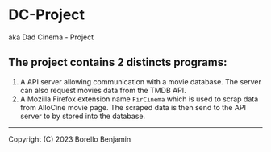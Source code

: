 # DC-Project
aka Dad Cinema - Project

## The project contains 2 distincts programs:
1. A API server allowing communication with a movie database. The server can also request movies data from the TMDB API.
2. A Mozilla Firefox extension name `FirCinema` which is used to scrap data from AlloCine movie page. The scraped data is then send to the API server to by stored into the database.

---
Copyright (C) 2023 Borello Benjamin
